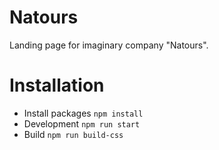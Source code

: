 # Natours

Landing page for imaginary company "Natours".

# Installation

- Install packages `npm install`
- Development  `npm run start`
- Build `npm run build-css`

